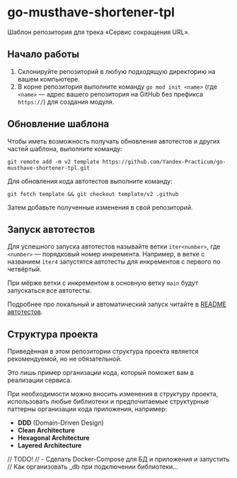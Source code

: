 # go-musthave-shortener-tpl

Шаблон репозитория для трека «Сервис сокращения URL».

## Начало работы

1. Склонируйте репозиторий в любую подходящую директорию на вашем компьютере.
2. В корне репозитория выполните команду `go mod init <name>` (где `<name>` — адрес вашего репозитория на GitHub без префикса `https://`) для создания модуля.

## Обновление шаблона

Чтобы иметь возможность получать обновления автотестов и других частей шаблона, выполните команду:

```
git remote add -m v2 template https://github.com/Yandex-Practicum/go-musthave-shortener-tpl.git
```

Для обновления кода автотестов выполните команду:

```
git fetch template && git checkout template/v2 .github
```

Затем добавьте полученные изменения в свой репозиторий.

## Запуск автотестов

Для успешного запуска автотестов называйте ветки `iter<number>`, где `<number>` — порядковый номер инкремента. Например, в ветке с названием `iter4` запустятся автотесты для инкрементов с первого по четвёртый.

При мёрже ветки с инкрементом в основную ветку `main` будут запускаться все автотесты.

Подробнее про локальный и автоматический запуск читайте в [README автотестов](https://github.com/Yandex-Practicum/go-autotests).

## Структура проекта

Приведённая в этом репозитории структура проекта является рекомендуемой, но не обязательной.

Это лишь пример организации кода, который поможет вам в реализации сервиса.

При необходимости можно вносить изменения в структуру проекта, использовать любые библиотеки и предпочитаемые структурные паттерны организации кода приложения, например:
- **DDD** (Domain-Driven Design)
- **Clean Architecture**
- **Hexagonal Architecture**
- **Layered Architecture**

// TODO!
// - Сделать Docker-Compose для БД и приложения и запустить
// Как организовать _db при подключении библиотеки...